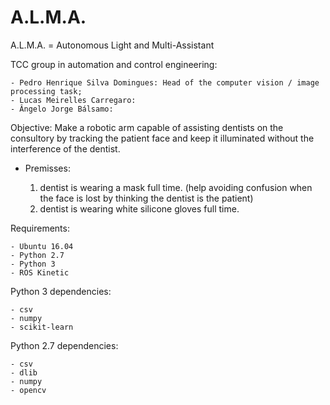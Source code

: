 # A.L.M.A.

A.L.M.A. = Autonomous Light and Multi-Assistant

TCC group in automation and control engineering:

	- Pedro Henrique Silva Domingues: Head of the computer vision / image processing task;
	- Lucas Meirelles Carregaro:
	- Ângelo Jorge Bálsamo: 

Objective:
	Make a robotic arm capable of assisting dentists on the consultory by tracking the patient face and keep it illuminated without the interference of the dentist.

- Premisses:

	1. dentist is wearing a mask full time. (help avoiding confusion when the face is lost by thinking the dentist is the patient)
	2. dentist is wearing white silicone gloves full time.
	
Requirements:

	- Ubuntu 16.04
	- Python 2.7
	- Python 3
	- ROS Kinetic

Python 3 dependencies:

	- csv
	- numpy
	- scikit-learn
	
Python 2.7 dependencies:
	
	- csv
	- dlib
	- numpy
	- opencv
